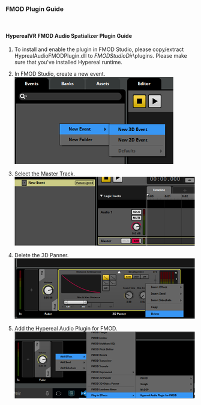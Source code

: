 
### FMOD Plugin Guide 
<br>

#### HyperealVR FMOD Audio Spatializer Plugin Guide
1.  To install and enable the plugin in FMOD Studio, please copy/extract HyprealAudioFMODPlugin.dll to _FMODStudioDir_\plugins.  Please make sure that you've installed Hypereal runtime.

2.  In FMOD Studio, create a new event.
    ![](./res_fmod_guide/fmod_studio_1.png)

3.  Select the Master Track.
    ![](./res_fmod_guide/fmod_studio_2.png)

4.  Delete the 3D Panner.
    ![](./res_fmod_guide/fmod_studio_3.png)

5.  Add the Hypereal Audio Plugin for FMOD.
    ![](./res_fmod_guide/fmod_studio_4.png)